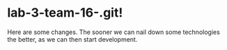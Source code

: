 # lab-3-team-16-.git!

Here are some changes. The sooner we can nail down some technologies the better, as we can then start development.
